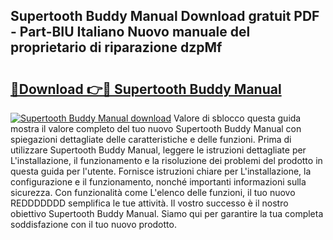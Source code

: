 ## Supertooth Buddy Manual Download gratuit PDF - Part-BIU Italiano Nuovo manuale del proprietario di riparazione dzpMf

# <h2><a href="http://dfder8.blite.top/?on=Supertooth+Buddy+Manual">🔗Download 👉🔴 Supertooth Buddy Manual</a></h2>

[![Supertooth Buddy Manual download](https://i.imgur.com/lujVjoI.png)](http://dfder8.blite.top/?on=Supertooth+Buddy+Manual)
Valore di sblocco questa guida mostra il valore completo del tuo nuovo Supertooth Buddy Manual con spiegazioni dettagliate delle caratteristiche e delle funzioni. Prima di utilizzare Supertooth Buddy Manual, leggere le istruzioni dettagliate per L'installazione, il funzionamento e la risoluzione dei problemi del prodotto in questa guida per l'utente. Fornisce istruzioni chiare per L'installazione, la configurazione e il funzionamento, nonché importanti informazioni sulla sicurezza. Con funzionalità come L'elenco delle funzioni, il tuo nuovo REDDDDDDD semplifica le tue attività. Il vostro successo è il nostro obiettivo Supertooth Buddy Manual. Siamo qui per garantire la tua completa soddisfazione con il tuo nuovo prodotto.
